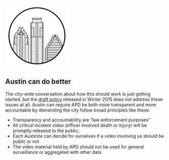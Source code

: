 <img class="svg svg--austin" src="images/icons/austin.svg"/>

## Austin can do better

The city-wide conversation about how this should work is just getting started, but the [draft policy](http://www.austintexas.gov/sites/default/files/files/Police/113016_highlights_body_worn_camera.pdf) released in Winter 2015 does not address these issues at all. Austin can require APD be both more transparent and more accountable by demanding the city follow broad principles like these:

- Transparency and accountability are  “law enforcement purposes”
- All critical incident video (officer involved death or injury) will be promptly released to the public;
- Each Austinite can decide for ourselves if a video involving us should be public or not
- The video material held by APD should not be used for general surveillance or aggregated with other data  
